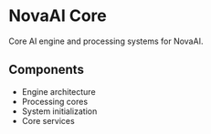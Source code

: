 # NovaAI Core

Core AI engine and processing systems for NovaAI.

## Components

- Engine architecture
- Processing cores
- System initialization
- Core services 